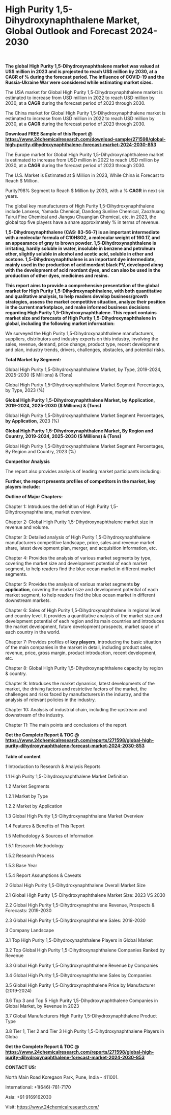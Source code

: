 <h1>High Purity 1,5-Dihydroxynaphthalene Market, Global Outlook and Forecast 2024-2030</h1><br/><p><strong>The global High Purity 1,5-Dihydroxynaphthalene market was valued at US$ million in 2023 and is projected to reach US$ million by 2030, at a <strong>CAGR</strong> of % during the forecast period. The influence of COVID-19 and the Russia-Ukraine War were considered while estimating market sizes.</strong></p><p>The USA market for Global High Purity 1,5-Dihydroxynaphthalene market is estimated to increase from USD million in 2022 to reach USD million by 2030, at a <strong>CAGR</strong> during the forecast period of 2023 through 2030.</p><p>The China market for Global High Purity 1,5-Dihydroxynaphthalene market is estimated to increase from USD million in 2022 to reach USD million by 2030, at a <strong>CAGR</strong> during the forecast period of 2023 through 2030.</p><div><b>Download FREE Sample of this Report @ <a href="https://www.24chemicalresearch.com/download-sample/271598/global-high-purity-dihydroxynaphthalene-forecast-market-2024-2030-853">https://www.24chemicalresearch.com/download-sample/271598/global-high-purity-dihydroxynaphthalene-forecast-market-2024-2030-853</a></b></div><p>The Europe market for Global High Purity 1,5-Dihydroxynaphthalene market is estimated to increase from USD million in 2022 to reach USD million by 2030, at a <strong>CAGR</strong> during the forecast period of 2023 through 2030.</p><p>The U.S. Market is Estimated at $ Million in 2023, While China is Forecast to Reach $ Million.</p><p>Purity?98% Segment to Reach $ Million by 2030, with a % <strong>CAGR</strong> in next six years.</p><p>The global key manufacturers of High Purity 1,5-Dihydroxynaphthalene include Lanxess, Yamada Chemical, Dandong Sunline Chemical, Zaozhuang Tairui Fine Chemical and Jiangsu Chuanglan Chemical, etc. in 2023, the global top five players have a share approximately % in terms of revenue.</p><p><strong>1,5-Dihydroxynaphthalene (CAS: 83-56-7) is an important intermediate with a molecular formula of C10H8O2, a molecular weight of 160.17, and an appearance of gray to brown powder. 1,5-Dihydroxynaphthalene is irritating, hardly soluble in water, insoluble in benzene and petroleum ether, slightly soluble in alcohol and acetic acid, soluble in ether and acetone. 1,5-Dihydroxynaphthalene is an important dye intermediate, mainly used in the production of acid mordant black PV, developed along with the development of acid mordant dyes, and can also be used in the production of other dyes, medicines and resins.</strong></p><p>
 
 <strong>This report aims to provide a comprehensive presentation of the global market for High Purity 1,5-Dihydroxynaphthalene, with both quantitative and qualitative analysis, to help readers develop business/growth strategies, assess the market competitive situation, analyze their position in the current marketplace, and make informed business decisions regarding High Purity 1,5-Dihydroxynaphthalene. This report contains market size and forecasts of High Purity 1,5-Dihydroxynaphthalene in global, including the following market information:</strong></p><p>We surveyed the High Purity 1,5-Dihydroxynaphthalene manufacturers, suppliers, distributors and industry experts on this industry, involving the sales, revenue, demand, price change, product type, recent development and plan, industry trends, drivers, challenges, obstacles, and potential risks.</p><p><strong>Total Market by Segment:</strong></p><p>Global High Purity 1,5-Dihydroxynaphthalene Market, by Type, 2019-2024, 2025-2030 ($ Millions) & (Tons)</p><p>Global High Purity 1,5-Dihydroxynaphthalene Market Segment Percentages, by Type, 2023 (%)</p><p><strong>Global High Purity 1,5-Dihydroxynaphthalene Market, <strong>by Application</strong>, 2019-2024, 2025-2030 ($ Millions) & (Tons)</strong></p><p>Global High Purity 1,5-Dihydroxynaphthalene Market Segment Percentages, <strong>by Application</strong>, 2023 (%)</p><p><strong>Global High Purity 1,5-Dihydroxynaphthalene Market, By Region and Country, 2019-2024, 2025-2030 ($ Millions) & (Tons)</strong></p><p>Global High Purity 1,5-Dihydroxynaphthalene Market Segment Percentages, By Region and Country, 2023 (%)</p><p><strong>Competitor Analysis</strong></p><p>The report also provides analysis of leading market participants including:</p><p><strong>Further, the report presents profiles of competitors in the market, <strong>key players</strong> include:</strong></p><p><strong>Outline of Major Chapters:</strong></p><p>Chapter 1: Introduces the definition of High Purity 1,5-Dihydroxynaphthalene, market overview.</p><p>Chapter 2: Global High Purity 1,5-Dihydroxynaphthalene market size in revenue and volume.</p><p>Chapter 3: Detailed analysis of High Purity 1,5-Dihydroxynaphthalene manufacturers competitive landscape, price, sales and revenue market share, latest development plan, merger, and acquisition information, etc.</p><p>Chapter 4: Provides the analysis of various market segments by type, covering the market size and development potential of each market segment, to help readers find the blue ocean market in different market segments.</p><p>Chapter 5: Provides the analysis of various market segments <strong>by application</strong>, covering the market size and development potential of each market segment, to help readers find the blue ocean market in different downstream markets.</p><p>Chapter 6: Sales of High Purity 1,5-Dihydroxynaphthalene in regional level and country level. It provides a quantitative analysis of the market size and development potential of each region and its main countries and introduces the market development, future development prospects, market space of each country in the world.</p><p>Chapter 7: Provides profiles of <strong>key players</strong>, introducing the basic situation of the main companies in the market in detail, including product sales, revenue, price, gross margin, product introduction, recent development, etc.</p><p>Chapter 8: Global High Purity 1,5-Dihydroxynaphthalene capacity by region & country.</p><p>Chapter 9: Introduces the market dynamics, latest developments of the market, the driving factors and restrictive factors of the market, the challenges and risks faced by manufacturers in the industry, and the analysis of relevant policies in the industry.</p><p>Chapter 10: Analysis of industrial chain, including the upstream and downstream of the industry.</p><p>Chapter 11: The main points and conclusions of the report.</p><div><b>Get the Complete Report & TOC @ <a href="https://www.24chemicalresearch.com/reports/271598/global-high-purity-dihydroxynaphthalene-forecast-market-2024-2030-853">https://www.24chemicalresearch.com/reports/271598/global-high-purity-dihydroxynaphthalene-forecast-market-2024-2030-853</a></b></div><br><b>Table of content</b><p>1 Introduction to Research & Analysis Reports<br />
 
  1.1 High Purity 1,5-Dihydroxynaphthalene Market Definition<br />
 
  1.2 Market Segments<br />
 
  1.2.1 Market by Type<br />
 
  1.2.2 Market by Application<br />
 
  1.3 Global High Purity 1,5-Dihydroxynaphthalene Market Overview<br />
 
  1.4 Features & Benefits of This Report<br />
 
  1.5 Methodology & Sources of Information<br />
 
  1.5.1 Research Methodology<br />
 
  1.5.2 Research Process<br />
 
  1.5.3 Base Year<br />
 
  1.5.4 Report Assumptions & Caveats<br />
 
 2 Global High Purity 1,5-Dihydroxynaphthalene Overall Market Size<br />
 
  2.1 Global High Purity 1,5-Dihydroxynaphthalene Market Size: 2023 VS 2030<br />
 
  2.2 Global High Purity 1,5-Dihydroxynaphthalene Revenue, Prospects & Forecasts: 2019-2030<br />
 
  2.3 Global High Purity 1,5-Dihydroxynaphthalene Sales: 2019-2030<br />
 
 3 Company Landscape<br />
 
  3.1 Top High Purity 1,5-Dihydroxynaphthalene Players in Global Market<br />
 
  3.2 Top Global High Purity 1,5-Dihydroxynaphthalene Companies Ranked by Revenue<br />
 
  3.3 Global High Purity 1,5-Dihydroxynaphthalene Revenue by Companies<br />
 
  3.4 Global High Purity 1,5-Dihydroxynaphthalene Sales by Companies<br />
 
  3.5 Global High Purity 1,5-Dihydroxynaphthalene Price by Manufacturer (2019-2024)<br />
 
  3.6 Top 3 and Top 5 High Purity 1,5-Dihydroxynaphthalene Companies in Global Market, by Revenue in 2023<br />
 
  3.7 Global Manufacturers High Purity 1,5-Dihydroxynaphthalene Product Type<br />
 
  3.8 Tier 1, Tier 2 and Tier 3 High Purity 1,5-Dihydroxynaphthalene Players in Globa<br><div><b>Get the Complete Report & TOC @ <a href="https://www.24chemicalresearch.com/reports/271598/global-high-purity-dihydroxynaphthalene-forecast-market-2024-2030-853">https://www.24chemicalresearch.com/reports/271598/global-high-purity-dihydroxynaphthalene-forecast-market-2024-2030-853</a></b></div></p>
 
 <b>CONTACT US:</b><br>
 
 North Main Road Koregaon Park, Pune, India - 411001.<br/>
 
 International: +1(646)-781-7170<br/>
 
 Asia: +91 9169162030<br/>
 
 Visit: <a href="https://www.24chemicalresearch.com/">https://www.24chemicalresearch.com/</a>
 
 <br>